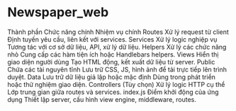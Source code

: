 # Newspaper_web
 

Thành phần	Chức năng chính	Nhiệm vụ chính
Routes	Xử lý request từ client	Định tuyến yêu cầu, liên kết với services.
Services	Xử lý logic nghiệp vụ	Tương tác với cơ sở dữ liệu, API, xử lý dữ liệu.
Helpers	Xử lý các chức năng nhỏ	Cung cấp các hàm tiện ích hoặc Handlebars helpers.
Views	Hiển thị giao diện người dùng	Tạo HTML động, kết xuất dữ liệu từ server.
Public	Chứa các tài nguyên tĩnh	Lưu trữ CSS, JS, hình ảnh để tải trực tiếp lên trình duyệt.
Data	Lưu trữ dữ liệu giả lập hoặc mặc định	Dùng trong phát triển hoặc thử nghiệm giao diện.
Controllers	(Tùy chọn) Xử lý logic HTTP cụ thể	Lớp trung gian giữa routes và services.
index.js	Điểm khởi động của ứng dụng	Thiết lập server, cấu hình view engine, middleware, routes.